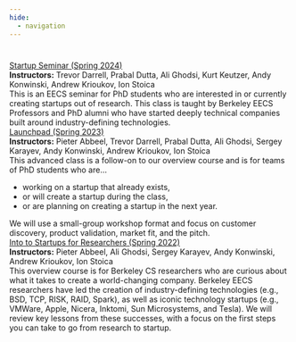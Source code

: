 ```yaml
---
hide:
  - navigation
---
```


<h1 class="title"></h1>

<div class="class-summary" style="margin-top:0">
  <div class="class-name"><a href="seminar-sp24">Startup Seminar (Spring 2024)</a></div>

  <div class="instructor-list"><b>Instructors:</b> Trevor Darrell, Prabal Dutta, Ali Ghodsi, Kurt Keutzer, Andy Konwinski, Andrew Krioukov, Ion Stoica</div>

  <div class="class-description">This is an EECS seminar for PhD students who
  are interested in or currently creating startups out of research.  This class
  is taught by Berkeley EECS Professors and PhD alumni who have started deeply
  technical companies built around industry-defining technologies.
  </div>
</div>

<div class="class-summary" style="margin-top:0">
  <div class="class-name"><a href="launchpad-sp23">Launchpad (Spring 2023)</a></div>

  <div class="instructor-list"><b>Instructors:</b> Pieter Abbeel, Trevor
  Darrell, Prabal Dutta, Ali Ghodsi, Sergey Karayev, Andy Konwinski, Andrew
  Krioukov, Ion Stoica</div>

  <div class="class-description">This advanced class is a follow-on to our
  overview course and is for teams of PhD students who are…
    <ul>
    <li>working on a startup that already exists,</li>
    <li>or will create a startup during the class,</li>
    <li>or are planning on creating a startup in the next year.</li>
  </ul>
  We will use a small-group workshop format and focus on customer discovery,
  product validation, market fit, and the pitch.
  </div>
</div>

<div class="class-summary">
  <div class="class-name"><a href="intro-sp22">Into to Startups for Researchers (Spring 2022)</a></div>

  <div class="instructor-list"><b>Instructors:</b> Pieter Abbeel, Ali Ghodsi,
  Sergey Karayev, Andy Konwinski, Andrew Krioukov, Ion Stoica</div>

  <div class="class-description">This overview course is for Berkeley CS researchers who are curious about what it
  takes to create a world-changing company. Berkeley EECS researchers have led
  the creation of industry-defining technologies (e.g., BSD, TCP, RISK, RAID,
  Spark), as well as iconic technology startups (e.g., VMWare, Apple, Nicera,
  Inktomi, Sun Microsystems, and Tesla). We will review key lessons from these
  successes, with a focus on the first steps you can take to go from research
  to startup.
  </div>
</div>


